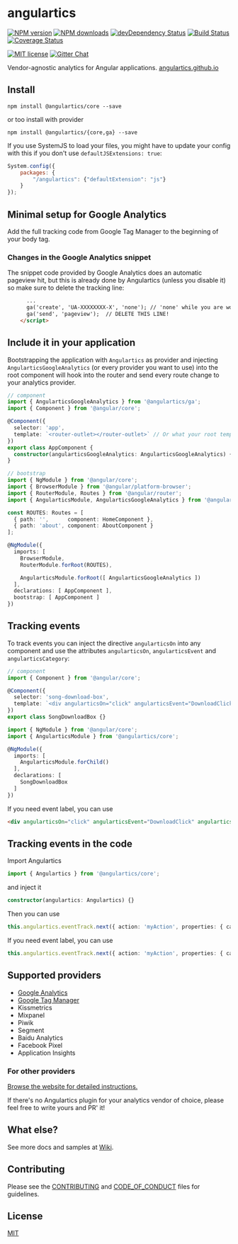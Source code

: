 # angulartics

[![NPM version][npm-image]][npm-url] [![NPM downloads][npm-downloads-image]][npm-downloads-url]
[![devDependency Status](https://david-dm.org/angulartics/angulartics2/dev-status.svg)](https://david-dm.org/angulartics/angulartics#info=devDependencies)
[![Build Status](https://img.shields.io/travis/angulartics/angulartics2/master.svg?style=flat)](https://travis-ci.org/angulartics/angulartics)
[![Coverage Status](https://coveralls.io/repos/github/angulartics/angulartics2/badge.svg?branch=master)](https://coveralls.io/github/angulartics/angulartics?branch=master)

[![MIT license][license-image]][license-url]
[![Gitter Chat](https://img.shields.io/gitter/room/nwjs/nw.js.svg)](https://gitter.im/angulartics/angulartics2)

Vendor-agnostic analytics for Angular applications. [angulartics.github.io](http://angulartics.github.io "Go to the website")

## Install

```shell
npm install @angulartics/core --save
```
or too install with provider
```shell
npm install @angulartics/{core,ga} --save
```

If you use SystemJS to load your files, you might have to update your config with this if you don't use `defaultJSExtensions: true`:
```js
System.config({
    packages: {
        "/angulartics": {"defaultExtension": "js"}
    }
});
```

## Minimal setup for Google Analytics

Add the full tracking code from Google Tag Manager to the beginning of your body tag.

### Changes in the Google Analytics snippet

The snippet code provided by Google Analytics does an automatic pageview hit, but this is already done by Angulartics (unless you disable it) so make sure to delete the tracking line:

```html
      ...
      ga('create', 'UA-XXXXXXXX-X', 'none'); // 'none' while you are working on localhost
      ga('send', 'pageview');  // DELETE THIS LINE!
    </script>
```

## Include it in your application

Bootstrapping the application with ```Angulartics``` as provider and injecting ```AngularticsGoogleAnalytics``` (or every provider you want to use) into the root component will hook into the router and send every route change to your analytics provider.

```ts
// component
import { AngularticsGoogleAnalytics } from '@angulartics/ga';
import { Component } from '@angular/core';

@Component({
  selector: 'app',
  template: `<router-outlet></router-outlet>` // Or what your root template is.
})
export class AppComponent {
  constructor(angularticsGoogleAnalytics: AngularticsGoogleAnalytics) {}
}

// bootstrap
import { NgModule } from '@angular/core';
import { BrowserModule } from '@angular/platform-browser';
import { RouterModule, Routes } from '@angular/router';
import { AngularticsModule, AngularticsGoogleAnalytics } from '@angulartics/core';

const ROUTES: Routes = [
  { path: '',      component: HomeComponent },
  { path: 'about', component: AboutComponent }
];

@NgModule({
  imports: [
    BrowserModule,
    RouterModule.forRoot(ROUTES),

    AngularticsModule.forRoot([ AngularticsGoogleAnalytics ])
  ],
  declarations: [ AppComponent ],
  bootstrap: [ AppComponent ]
})
```


## Tracking events

To track events you can inject the directive ```angularticsOn``` into any component and use the attributes ```angularticsOn```, ```angularticsEvent``` and ```angularticsCategory```:


```ts
// component
import { Component } from '@angular/core';

@Component({
  selector: 'song-download-box',
  template: `<div angularticsOn="click" angularticsEvent="DownloadClick" angularticsCategory="{{ song.name }}">Click Me</div>`,
})
export class SongDownloadBox {}

import { NgModule } from '@angular/core';
import { AngularticsModule } from '@angulartics/core';

@NgModule({
  imports: [
    AngularticsModule.forChild()
  ],
  declarations: [
    SongDownloadBox
  ]
})
```

If you need event label, you can use
```html
<div angularticsOn="click" angularticsEvent="DownloadClick" angularticsCategory="{{ song.name }}" [angularticsProperties]="{label: 'Fall Campaign'}">Click Me</div>
```


## Tracking events in the code
Import Angulartics
```ts
import { Angulartics } from '@angulartics/core';
```
and inject it
```ts
constructor(angulartics: Angulartics) {}
```

Then you can use
```ts
this.angulartics.eventTrack.next({ action: 'myAction', properties: { category: 'myCategory' }});
```

If you need event label, you can use

```ts
this.angulartics.eventTrack.next({ action: 'myAction', properties: { category: 'myCategory', label: 'myLabel' }});
```

## Supported providers

* [Google Analytics](https://github.com/angulartics/angulartics/wiki/Google-Analytics)
* [Google Tag Manager](https://github.com/angulartics/angulartics/wiki/Google-Tag-Manager)
* Kissmetrics
* Mixpanel
* Piwik
* Segment
* Baidu Analytics
* Facebook Pixel
* Application Insights

### For other providers

[Browse the website for detailed instructions.](http://angulartics.github.io)

If there's no Angulartics plugin for your analytics vendor of choice, please feel free to write yours and PR' it!

## What else?

See more docs and samples at [Wiki](https://github.com/angulartics/angulartics/wiki).

## Contributing

Please see the [CONTRIBUTING](https://github.com/angulartics/angulartics/blob/master/.github/CONTRIBUTING.md) and [CODE_OF_CONDUCT](https://github.com/angulartics/angulartics/blob/master/.github/CODE_OF_CONDUCT.md) files for guidelines.

## License

[MIT](LICENSE)

[npm-image]: https://img.shields.io/npm/v/@angulartics/core.svg
[npm-url]: https://npmjs.org/package/@angulartics/core
[npm-downloads-image]: https://img.shields.io/npm/dm/@angulartics/core.svg
[npm-downloads-url]: https://npmjs.org/package/@angulartics/core
[license-image]: http://img.shields.io/badge/license-MIT-blue.svg
[license-url]: LICENSE
